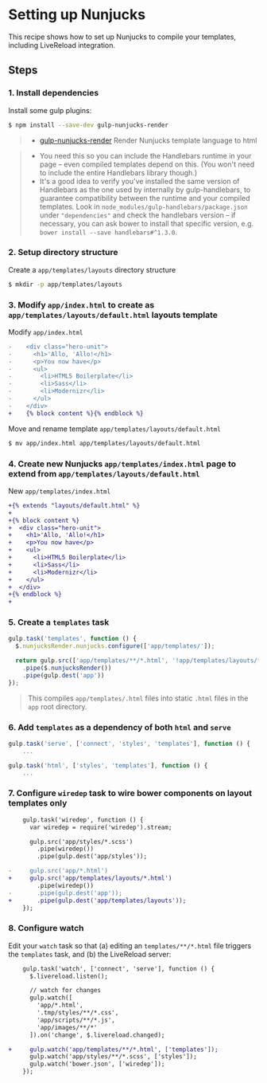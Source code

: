 # Setting up Nunjucks

This recipe shows how to set up Nunjucks to compile your templates, including LiveReload integration.


## Steps

### 1. Install dependencies

Install some gulp plugins:

```sh
$ npm install --save-dev gulp-nunjucks-render
```

> * [gulp-nunjucks-render](https://github.com/carlosl/gulp-nunjucks-render) Render Nunjucks template language to html


> * You need this so you can include the Handlebars runtime in your page – even compiled templates depend on this. (You won't need to include the entire Handlebars library though.)
> * It's a good idea to verify you've installed the same version of Handlebars as the one used by internally by gulp-handlebars, to guarantee compatibility between the runtime and your compiled templates. Look in `node_modules/gulp-handlebars/package.json` under `"dependencies"` and check the handlebars version – if necessary, you can ask bower to install that specific version, e.g. `bower install --save handlebars#^1.3.0`.

### 2. Setup directory structure

Create a ``app/templates/layouts`` directory structure

```sh
$ mkdir -p app/templates/layouts
```

### 3. Modify `app/index.html` to create as `app/templates/layouts/default.html` layouts template

Modify ``app/index.html``

```diff
-    <div class="hero-unit">
-      <h1>'Allo, 'Allo!</h1>
-      <p>You now have</p>
-      <ul>
-        <li>HTML5 Boilerplate</li>
-        <li>Sass</li>
-        <li>Modernizr</li>
-      </ul>
-    </div>
+    {% block content %}{% endblock %}
```

Move and rename template ``app/templates/layouts/default.html``

```sh
$ mv app/index.html app/templates/layouts/default.html
```

### 4. Create new Nunjucks `app/templates/index.html` page to extend from `app/templates/layouts/default.html`

New `app/templates/index.html`

```diff
+{% extends "layouts/default.html" %}
+
+{% block content %}
+  <div class="hero-unit">
+    <h1>'Allo, 'Allo!</h1>
+    <p>You now have</p>
+    <ul>
+      <li>HTML5 Boilerplate</li>
+      <li>Sass</li>
+      <li>Modernizr</li>
+    </ul>
+  </div>
+{% endblock %}
+
```

### 5. Create a `templates` task

```js
gulp.task('templates', function () {
  $.nunjucksRender.nunjucks.configure(['app/templates/']);

  return gulp.src(['app/templates/**/*.html', '!app/templates/layouts/*.html'])
    .pipe($.nunjucksRender())
    .pipe(gulp.dest('app'))
});
```

> This compiles `app/templates/.html` files into static `.html` files in the `app` root directory.

### 6. Add `templates` as a dependency of both `html` and `serve`

```js
gulp.task('serve', ['connect', 'styles', 'templates'], function () {
    ...
```

```js
gulp.task('html', ['styles', 'templates'], function () {
    ...
```

### 7. Configure `wiredep` task to wire bower components on layout templates only

```diff
    gulp.task('wiredep', function () {
      var wiredep = require('wiredep').stream;

      gulp.src('app/styles/*.scss')
        .pipe(wiredep())
        .pipe(gulp.dest('app/styles'));

-     gulp.src('app/*.html')
+     gulp.src('app/templates/layouts/*.html')
        .pipe(wiredep())
-       .pipe(gulp.dest('app'));
+       .pipe(gulp.dest('app/templates/layouts'));
    });
```


### 8. Configure watch

Edit your `watch` task so that (a) editing an `templates/**/*.html` file triggers the `templates` task, and (b) the LiveReload server:

```diff
    gulp.task('watch', ['connect', 'serve'], function () {
      $.livereload.listen();

      // watch for changes
      gulp.watch([
        'app/*.html',
        '.tmp/styles/**/*.css',
        'app/scripts/**/*.js',
        'app/images/**/*'
      ]).on('change', $.livereload.changed);

+     gulp.watch('app/templates/**/*.html', ['templates']);
      gulp.watch('app/styles/**/*.scss', ['styles']);
      gulp.watch('bower.json', ['wiredep']);
    });
```
